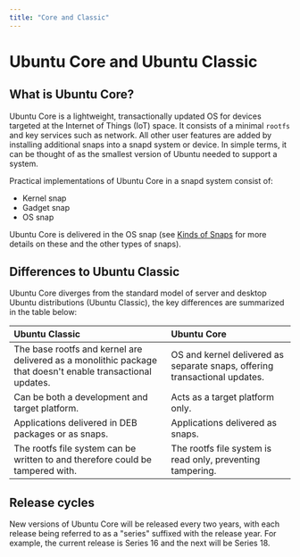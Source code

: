 ```yaml
---
title: "Core and Classic"
---
```


# Ubuntu Core and Ubuntu Classic 

## What is Ubuntu Core?

Ubuntu Core is a lightweight, transactionally updated OS for devices targeted at the Internet of Things (IoT) space. It consists of a minimal `rootfs` and key services such as network. All other user features are added by installing additional snaps into a snapd system or device. In simple terms, it can be thought of as the smallest version of Ubuntu needed to support a system.

Practical implementations of Ubuntu Core in a snapd system consist of:

- Kernel snap
- Gadget snap
- OS snap

Ubuntu Core is delivered in the OS snap (see [Kinds of Snaps](/docs/concepts/snaps.html "Kinds of Snaps") for more details on these and the other types of snaps). 

## Differences to Ubuntu Classic

Ubuntu Core diverges from the standard model of server and desktop Ubuntu distributions (Ubuntu Classic), the key differences are summarized in the table below:

Ubuntu Classic | Ubuntu Core
:---- | :----
The base rootfs and kernel are delivered as a monolithic package that doesn't enable transactional updates. | OS and kernel delivered as separate snaps, offering transactional updates.
Can be both a development and target platform. | Acts as a target platform only.
Applications delivered in DEB packages or as snaps. | Applications delivered as snaps.
The rootfs file system can be written to and therefore could be tampered with. | The rootfs file system is read only, preventing tampering.
 
## Release cycles

New versions of Ubuntu Core will be released every two years, with each release being referred to as a "series" suffixed with the release year. For example, the current release is Series 16 and the next will be Series 18. 

